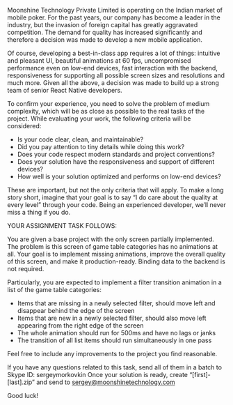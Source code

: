 Moonshine Technology Private Limited is operating on the Indian market of mobile poker.
For the past years, our company has become a leader in the industry, but the invasion of
foreign capital has greatly aggravated competition. The demand for quality has increased
significantly and therefore a decision was made to develop a new mobile application.

Of course, developing a best-in-class app requires a lot of things: intuitive and pleasant UI,
beautiful animations at 60 fps, uncompromised performance even on low-end devices, fast
interaction with the backend, responsiveness for supporting all possible screen sizes and
resolutions and much more. Given all the above, a decision was made to build up a strong
team of senior React Native developers.

To confirm your experience, you need to solve the problem of medium complexity, which will
be as close as possible to the real tasks of the project. While evaluating your work, the following
criteria will be considered:

- Is your code clear, clean, and maintainable?
- Did you pay attention to tiny details while doing this work?
- Does your code respect modern standards and project conventions?
- Does your solution have the responsiveness and support of different devices?
- How well is your solution optimized and performs on low-end devices?

These are important, but not the only criteria that will apply. To make a long story short,
imagine that your goal is to say “I do care about the quality at every level” through your code.
Being an experienced developer, we’ll never miss a thing if you do.

YOUR ASSIGNMENT TASK FOLLOWS:

You are given a base project with the only screen partially implemented. The problem is this
screen of game table categories has no animations at all. Your goal is to implement missing
animations, improve the overall quality of this screen, and make it production-ready. Binding data
to the backend is not required.

Particularly, you are expected to implement a filter transition animation in a list of the game table
categories:

- Items that are missing in a newly selected filter, should move left and disappear behind the edge of the screen
- Items that are new in a newly selected filter, should also move left appearing from the right edge of the screen
- The whole animation should run for 500ms and have no lags or janks
- The transition of all list items should run simultaneously in one pass

Feel free to include any improvements to the project you find reasonable.

If you have any questions related to this task, send all of them in a batch to Skype ID: sergeymorkovkin
Once your solution is ready, create “[first]-[last].zip” and send to sergey@moonshinetechnology.com

Good luck!
